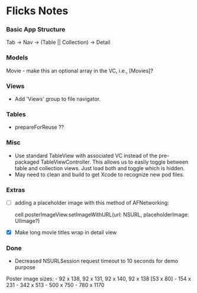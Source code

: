 # Flicks Notes

### Basic App Structure

Tab -> Nav -> (Table || Collection) -> Detail


### Models
Movie - make this an optional array in the VC, i.e., [Movies]?

### Views
- Add 'Views' group to file navigator.

### Tables
- prepareForReuse ??

### Misc
- Use standard TableView with associated VC instead of the pre-packaged TableViewController. This allows us to easily toggle between table and collection views. Just load both and toggle which is hidden.
- May need to clean and build to get Xcode to recognize new pod files.

### Extras
- [ ] adding a placeholder image with this method of AFNetworking:

    cell.posterImageView.setImageWithURL(url: NSURL, placeholderImage: UIImage?)

- [x] Make long movie titles wrap in detail view

### Done
- Decreased NSURLSession request timeout to 10 seconds for demo purpose

Poster image sizes:
    - 92 x 138, 92 x 131, 92 x 140, 92 x 138 [53 x 80]
    - 154 x 231
    - 342 x 513
    - 500 x 750
    - 780 x 1170

